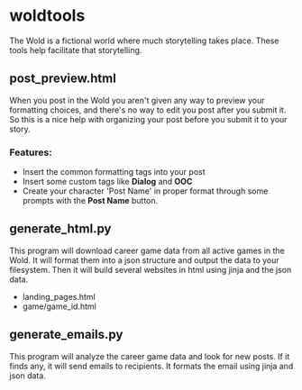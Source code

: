 # woldtools
The Wold is a fictional world where much storytelling takes place. These tools help facilitate that storytelling.

## post_preview.html
When you post in the Wold you aren't given any way to preview your formatting choices, and there's no way to edit you post after you submit it. So this is a nice help with organizing your post before you submit it to your story.
### Features:
* Insert the common formatting tags into your post
* Insert some custom tags like **Dialog** and **OOC**
* Create your character 'Post Name' in proper format through some prompts with the **Post Name** button.

## generate_html.py
This program will download career game data from all active games in the Wold. It will format them into a json structure and output the data to your filesystem. Then it will build several websites in html using jinja and the json data.
* landing_pages.html
* game/game_id.html

## generate_emails.py
This program will analyze the career game data and look for new posts. If it finds any, it will send emails to recipients. It formats the email using jinja and json data.
